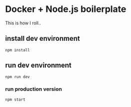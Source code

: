 # Docker + Node.js boilerplate
This is how I roll..

## install dev environment
```
npm install
```

## run dev environment
```
npm run dev
```

### run production version
```
npm start
```
